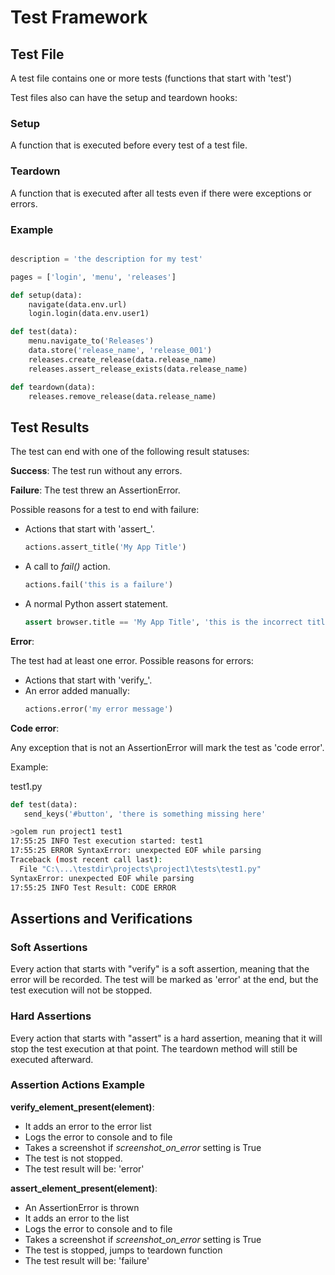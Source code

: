 Test Framework
==================================================

## Test File

A test file contains one or more tests (functions that start with 'test') 

Test files also can have the setup and teardown hooks:

### Setup

A function that is executed before every test of a test file.

### Teardown

A function that is executed after all tests even if there were exceptions or errors.

### Example

```python

description = 'the description for my test'

pages = ['login', 'menu', 'releases']

def setup(data):
    navigate(data.env.url)
    login.login(data.env.user1)

def test(data):
    menu.navigate_to('Releases')
    data.store('release_name', 'release_001')
    releases.create_release(data.release_name)
    releases.assert_release_exists(data.release_name)

def teardown(data):
    releases.remove_release(data.release_name)
```

## Test Results

The test can end with one of the following result statuses:

**Success**: The test run without any errors.

**Failure**: The test threw an AssertionError.

Possible reasons for a test to end with failure:
* Actions that start with 'assert_'.
  ```python
  actions.assert_title('My App Title')
  ```
* A call to *fail()* action.
    ```python
    actions.fail('this is a failure')
    ```
* A normal Python assert statement.
    ```python
    assert browser.title == 'My App Title', 'this is the incorrect title'
    ```

**Error**:

The test had at least one error. Possible reasons for errors:
* Actions that start with 'verify_'.
* An error added manually:
    ```python
    actions.error('my error message')
    ```  

**Code error**:

Any exception that is not an AssertionError will mark the test as 'code error'.

Example:

test1.py
```python
def test(data):
   send_keys('#button', 'there is something missing here'
```

```bash
>golem run project1 test1
17:55:25 INFO Test execution started: test1
17:55:25 ERROR SyntaxError: unexpected EOF while parsing
Traceback (most recent call last):
  File "C:\...\testdir\projects\project1\tests\test1.py"
SyntaxError: unexpected EOF while parsing
17:55:25 INFO Test Result: CODE ERROR
```

## Assertions and Verifications

### Soft Assertions

Every action that starts with "verify" is a soft assertion, meaning that the error will be recorded. The test will be marked as 'error' at the end, but the test execution will not be stopped.

### Hard Assertions

Every action that starts with "assert" is a hard assertion, meaning that it will stop the test execution at that point. The teardown method will still be executed afterward.

### Assertion Actions Example

**verify_element_present(element)**:
- It adds an error to the error list
- Logs the error to console and to file
- Takes a screenshot if *screenshot_on_error* setting is True
- The test is not stopped.
- The test result will be: 'error'

**assert_element_present(element)**:
- An AssertionError is thrown
- It adds an error to the list
- Logs the error to console and to file
- Takes a screenshot if *screenshot_on_error* setting is True
- The test is stopped, jumps to teardown function
- The test result will be: 'failure'
